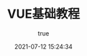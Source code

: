 ---
pageComponent:
  name: Catalogue
  data:
    path: VUE基础教程
    imgUrl: https://cdn.jsdelivr.net/gh/xiaoyang-web/blog-imgs/images/vue.png
    description: 本章内容为博主在原教程基础上添加学习笔记，教程版权归原作者所有。来源：<a href='https://www.runoob.com/vue2/' target='_blank'>vue教程</a>
title: VUE基础教程
date: 2021-07-12 15:24:34
permalink: /base/vue
article: false
comment: false
editLink: false
author:
  name: alva-yky
  link: https://github.com/xiaoyang-web
---